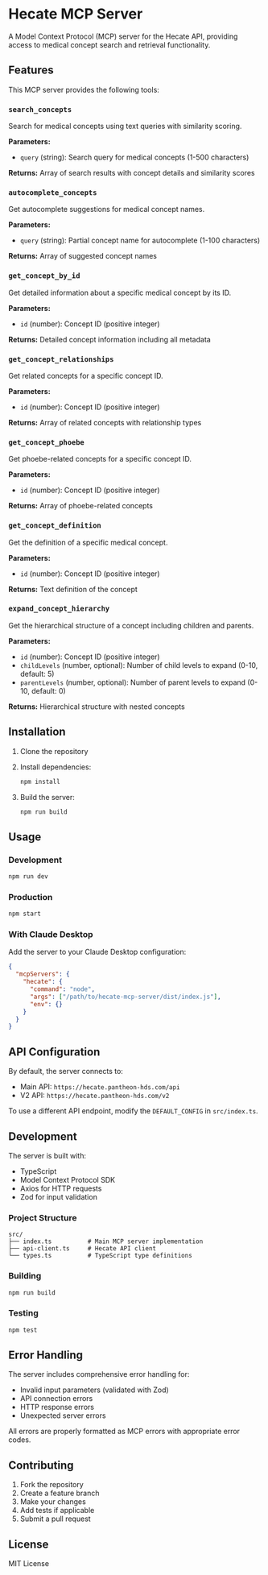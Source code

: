 # Hecate MCP Server

A Model Context Protocol (MCP) server for the Hecate API, providing access to medical concept search and retrieval functionality.

## Features

This MCP server provides the following tools:

### `search_concepts`
Search for medical concepts using text queries with similarity scoring.

**Parameters:**
- `query` (string): Search query for medical concepts (1-500 characters)

**Returns:** Array of search results with concept details and similarity scores

### `autocomplete_concepts`
Get autocomplete suggestions for medical concept names.

**Parameters:**
- `query` (string): Partial concept name for autocomplete (1-100 characters)

**Returns:** Array of suggested concept names

### `get_concept_by_id`
Get detailed information about a specific medical concept by its ID.

**Parameters:**
- `id` (number): Concept ID (positive integer)

**Returns:** Detailed concept information including all metadata

### `get_concept_relationships`
Get related concepts for a specific concept ID.

**Parameters:**
- `id` (number): Concept ID (positive integer)

**Returns:** Array of related concepts with relationship types

### `get_concept_phoebe`
Get phoebe-related concepts for a specific concept ID.

**Parameters:**
- `id` (number): Concept ID (positive integer)

**Returns:** Array of phoebe-related concepts

### `get_concept_definition`
Get the definition of a specific medical concept.

**Parameters:**
- `id` (number): Concept ID (positive integer)

**Returns:** Text definition of the concept

### `expand_concept_hierarchy`
Get the hierarchical structure of a concept including children and parents.

**Parameters:**
- `id` (number): Concept ID (positive integer)
- `childLevels` (number, optional): Number of child levels to expand (0-10, default: 5)
- `parentLevels` (number, optional): Number of parent levels to expand (0-10, default: 0)

**Returns:** Hierarchical structure with nested concepts

## Installation

1. Clone the repository
2. Install dependencies:
   ```bash
   npm install
   ```

3. Build the server:
   ```bash
   npm run build
   ```

## Usage

### Development
```bash
npm run dev
```

### Production
```bash
npm start
```

### With Claude Desktop

Add the server to your Claude Desktop configuration:

```json
{
  "mcpServers": {
    "hecate": {
      "command": "node",
      "args": ["/path/to/hecate-mcp-server/dist/index.js"],
      "env": {}
    }
  }
}
```

## API Configuration

By default, the server connects to:
- Main API: `https://hecate.pantheon-hds.com/api`
- V2 API: `https://hecate.pantheon-hds.com/v2`

To use a different API endpoint, modify the `DEFAULT_CONFIG` in `src/index.ts`.

## Development

The server is built with:
- TypeScript
- Model Context Protocol SDK
- Axios for HTTP requests
- Zod for input validation

### Project Structure

```
src/
├── index.ts          # Main MCP server implementation
├── api-client.ts     # Hecate API client
└── types.ts          # TypeScript type definitions
```

### Building

```bash
npm run build
```

### Testing

```bash
npm test
```

## Error Handling

The server includes comprehensive error handling for:
- Invalid input parameters (validated with Zod)
- API connection errors
- HTTP response errors
- Unexpected server errors

All errors are properly formatted as MCP errors with appropriate error codes.

## Contributing

1. Fork the repository
2. Create a feature branch
3. Make your changes
4. Add tests if applicable
5. Submit a pull request

## License

MIT License